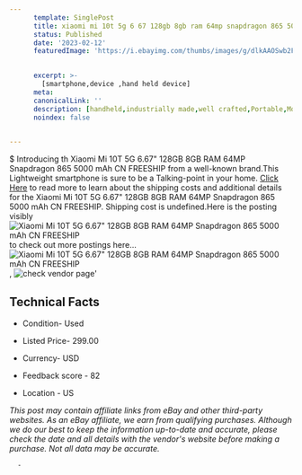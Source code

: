 ```yaml
---
      template: SinglePost
      title: xiaomi mi 10t 5g 6 67 128gb 8gb ram 64mp snapdragon 865 5000 mah cn freeship
      status: Published
      date: '2023-02-12'
      featuredImage: 'https://i.ebayimg.com/thumbs/images/g/dlkAAOSwb2FjPHC3/s-l225.jpg'
       

      excerpt: >-
        [smartphone,device ,hand held device]
      meta:
      canonicalLink: ''
      description: [handheld,industrially made,well crafted,Portable,Mobile,Compact,Convenient,Lightweight,Maneuverable,Man-portable,Miniature,Carriable,Hand-held,Light,Holdable,Transportable,Mobile device,Pocket-sized,On-the-go,Wireless,Cordless,Compact size,Convenient size, smartphone,device ,hand held device]
      noindex: false
      

---
```

$
      Introducing th Xiaomi Mi 10T 5G 6.67" 128GB 8GB RAM 64MP Snapdragon 865 5000 mAh CN FREESHIP from a well-known brand.This Lightweight smartphone is sure to be a Talking-point in your home. [Click Here](https://www.ebay.com/itm/185605728610?hash=item2b36f6a962%3Ag%3AdlkAAOSwb2FjPHC3&mkevt=1&mkcid=1&mkrid=711-53200-19255-0&campid=%253CePNCampaignId%253E&customid=%253CreferenceId%253E&toolid=10049) to read more to learn about the shipping costs and additional details for the Xiaomi Mi 10T 5G 6.67" 128GB 8GB RAM 64MP Snapdragon 865 5000 mAh CN FREESHIP. Shipping cost is undefined.Here is the posting visibly ![Xiaomi Mi 10T 5G 6.67" 128GB 8GB RAM 64MP Snapdragon 865 5000 mAh CN FREESHIP](https://i.ebayimg.com/thumbs/images/g/dlkAAOSwb2FjPHC3/s-l225.jpg) to check out more postings here... ![Xiaomi Mi 10T 5G 6.67" 128GB 8GB RAM 64MP Snapdragon 865 5000 mAh CN FREESHIP](https://i.ebayimg.com/images/g/dlkAAOSwb2FjPHC3/s-l1600.jpg), ![check vendor page]()'

      

 ## Technical Facts 



     
      

 - Condition- Used 


      

 - Listed Price- 299.00 


      

 - Currency- USD 


      

 - Feedback score - 82 


      

 - Location - US 


      
      

 *_This post may contain affiliate links from eBay and other third-party websites. As an eBay affiliate, we earn from qualifying purchases. Although we do our best to keep the information up-to-date and accurate, please check the date and all details with the vendor's website before making a purchase. Not all data may be accurate._*




      -
